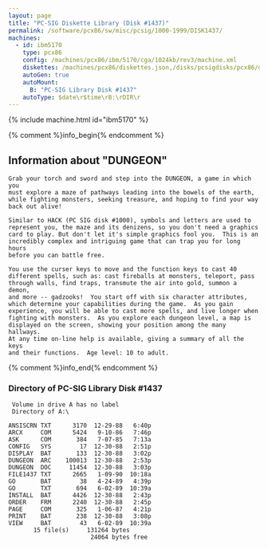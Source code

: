 ```yaml
---
layout: page
title: "PC-SIG Diskette Library (Disk #1437)"
permalink: /software/pcx86/sw/misc/pcsig/1000-1999/DISK1437/
machines:
  - id: ibm5170
    type: pcx86
    config: /machines/pcx86/ibm/5170/cga/1024kb/rev3/machine.xml
    diskettes: /machines/pcx86/diskettes.json,/disks/pcsigdisks/pcx86/diskettes.json
    autoGen: true
    autoMount:
      B: "PC-SIG Library Disk #1437"
    autoType: $date\r$time\rB:\rDIR\r
---
```


{% include machine.html id="ibm5170" %}

{% comment %}info_begin{% endcomment %}

## Information about "DUNGEON"

    Grab your torch and sword and step into the DUNGEON, a game in which you
    must explore a maze of pathways leading into the bowels of the earth,
    while fighting monsters, seeking treasure, and hoping to find your way
    back out alive!
    
    Similar to HACK (PC SIG disk #1000), symbols and letters are used to
    represent you, the maze and its denizens, so you don't need a graphics
    card to play. But don't let it's simple graphics fool you.  This is an
    incredibly complex and intriguing game that can trap you for long hours
    before you can battle free.
    
    You use the curser keys to move and the function keys to cast 40
    different spells, such as: cast fireballs at monsters, teleport, pass
    through walls, find traps, transmute the air into gold, summon a demon,
    and more -- gadzooks!  You start off with six character attributes,
    which determine your capabilities during the game.  As you gain
    experience, you will be able to cast more spells, and live longer when
    fighting with monsters.  As you explore each dungeon level, a map is
    displayed on the screen, showing your position among the many hallways.
    At any time on-line help is available, giving a summary of all the keys
    and their functions.  Age level: 10 to adult.
{% comment %}info_end{% endcomment %}


### Directory of PC-SIG Library Disk #1437

     Volume in drive A has no label
     Directory of A:\

    ANSISCRN TXT      3170  12-29-88   6:40p
    ARCX     COM      5424   9-10-86   7:46p
    ASK      COM       384   7-07-85   7:13a
    CONFIG   SYS        17  12-30-88   2:51p
    DISPLAY  BAT       133  12-30-88   3:02p
    DUNGEON  ARC    100013  12-30-88   2:53p
    DUNGEON  DOC     11454  12-30-88   3:03p
    FILE1437 TXT      2665   1-09-90  10:18a
    GO       BAT        38   4-24-89   4:39p
    GO       TXT       694   6-02-89  10:39a
    INSTALL  BAT      4426  12-30-88   2:43p
    ORDER    FRM      2240  12-30-88   2:45p
    PAGE     COM       325   1-06-87   4:21p
    PRINT    BAT       238  12-30-88   3:08p
    VIEW     BAT        43   6-02-89  10:39a
           15 file(s)     131264 bytes
                           24064 bytes free
